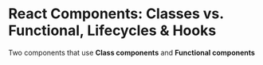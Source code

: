 # React Components: Classes vs. Functional, Lifecycles & Hooks

Two components that use **Class components** and **Functional components**
